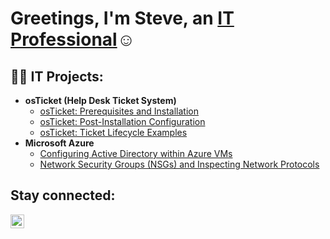<h1>Greetings, I'm Steve, an <a href="https://linkedin.com/in/stephen-l">IT Professional</a>☺</h1>

<h2>👨‍💻 IT Projects:</h2>

- <b>osTicket (Help Desk Ticket System)</b>
  - [osTicket: Prerequisites and Installation](https://github.com/stephenlangtech/osticket-prereqs)
  - [osTicket: Post-Installation Configuration](https://github.com/stephenlangtech/post-install-config)
  - [osTicket: Ticket Lifecycle Examples](https://github.com/stephenlangtech/ticket-lifecycle)
- <b>Microsoft Azure</b>
  - [Configuring Active Directory within Azure VMs](https://github.com/stephenlangtech/configure-ad)
  - [Network Security Groups (NSGs) and Inspecting Network Protocols](https://github.com/stephenlangtech/azure-network-protocols)

<h2>Stay connected:</h2>

[<img align="left" alt="stephen-l | LinkedIn" width="22px" src="https://cdn.jsdelivr.net/npm/simple-icons@v3/icons/linkedin.svg" />][linkedin]


[linkedin]: https://linkedin.com/in/stephen-l
